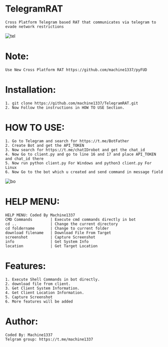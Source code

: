 # TelegramRAT
    Cross Platform Telegram based RAT that communicates via telegram to evade network restrictions
![tel](https://github.com/machine1337/TelegramRAT/assets/82051128/bb2d8fc0-ed6e-421a-a8be-3f049620138e)

# Note:
    Use New Cross Platform RAT https://github.com/machine1337/pyFUD
    
# Installation:
    1. git clone https://github.com/machine1337/TelegramRAT.git
    2. Now Follow the instructions in HOW TO USE Section.

# HOW TO USE:
    1. Go to Telegram and search for https://t.me/BotFather
    2. Create Bot and get the API_TOKEN
    3. Now search for https://t.me/chatIDrobot and get the chat_id
    4. Now Go to client.py and go to line 16 and 17 and place API_TOKEN and chat_id there
    5. Now run python client.py For Windows and python3 client.py For Linux
    6. Now Go to the bot which u created and send command in message field
  ![bo](https://github.com/machine1337/TelegramRAT/assets/82051128/575f8021-37f7-4ee8-886f-f3fd0acc2d3f)

# HELP MENU:
    HELP MENU: Coded By Machine1337
    CMD Commands        | Execute cmd commands directly in bot
    cd ..               | Change the current directory
    cd foldername       | Change to current folder
    download filename   | Download File From Target
    screenshot          | Capture Screenshot
    info                | Get System Info
    location            | Get Target Location
    
# Features:
    1. Execute Shell Commands in bot directly.
    2. download file from client.
    3. Get Client System Information.
    4. Get Client Location Information.
    5. Capture Screenshot
    6. More features will be added

# Author:
    Coded By: Machine1337
    Telgram group: https://t.me/machine1337
    
